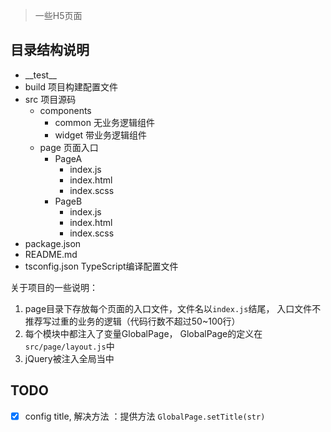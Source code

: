 > 一些H5页面

## 目录结构说明
- \_\_test__ 
- build     项目构建配置文件
- src       项目源码
    - components
        - common 无业务逻辑组件
        - widget 带业务逻辑组件
    - page   页面入口
        - PageA
            - index.js
            - index.html
            - index.scss
        - PageB
            - index.js
            - index.html
            - index.scss
- package.json
- README.md
- tsconfig.json   TypeScript编译配置文件



关于项目的一些说明：

1. page目录下存放每个页面的入口文件，文件名以`index.js`结尾， 入口文件不推荐写过重的业务的逻辑（代码行数不超过50~100行）
2. 每个模块中都注入了变量GlobalPage， GlobalPage的定义在`src/page/layout.js`中
3. jQuery被注入全局当中


## TODO
- [x]  config title, 解决方法 ：提供方法 `GlobalPage.setTitle(str)`
